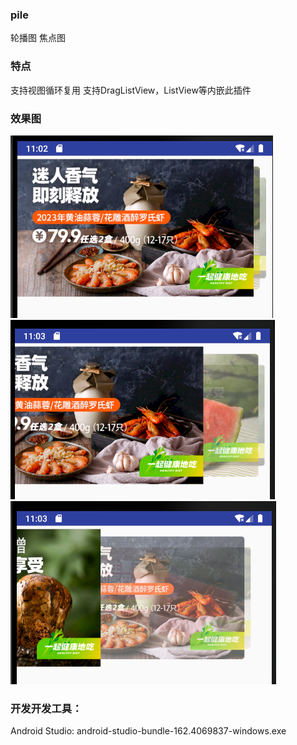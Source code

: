 ### pile
轮播图 焦点图

### 特点
支持视图循环复用
支持DragListView，ListView等内嵌此插件


### 效果图
<img src="preview/001.png"/>
<img src="preview/002.png"/>
<img src="preview/003.png"/>

### 开发开发工具：
Android Studio: android-studio-bundle-162.4069837-windows.exe

